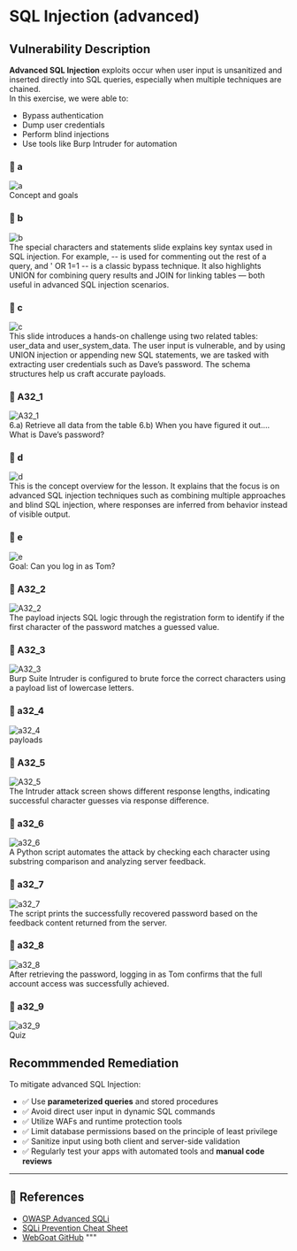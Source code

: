 # SQL Injection (advanced)

## Vulnerability Description

**Advanced SQL Injection** exploits occur when user input is unsanitized and inserted directly into SQL queries, especially when multiple techniques are chained.  
In this exercise, we were able to:
- Bypass authentication
- Dump user credentials
- Perform blind injections
- Use tools like Burp Intruder for automation

### 🔹 a
![a](https://github.com/user-attachments/assets/14039431-97fb-4f65-89ad-614b2798a8a9)  
Concept and goals

### 🔹 b
![b](https://github.com/user-attachments/assets/5c96178b-97af-4d6c-818b-a1cecbc741c0)  
The special characters and statements slide explains key syntax used in SQL injection. For example, -- is used for commenting out the rest of a query, and ' OR 1=1 -- is a classic bypass technique. It also highlights UNION for combining query results and JOIN for linking tables — both useful in advanced SQL injection scenarios.

### 🔹 c
![c](https://github.com/user-attachments/assets/352a2fa2-c468-49f3-b20b-217b17f33782)  
This slide introduces a hands-on challenge using two related tables: user_data and user_system_data. The user input is vulnerable, and by using UNION injection or appending new SQL statements, we are tasked with extracting user credentials such as Dave’s password. The schema structures help us craft accurate payloads.
### 🔹 A32_1
![A32_1](https://github.com/user-attachments/assets/52c6d3e0-965a-4d68-9329-65d07ad2dba5)  
6.a) Retrieve all data from the table
6.b) When you have figured it out…​. What is Dave’s password?

### 🔹 d
![d](https://github.com/user-attachments/assets/24c5d863-c38f-4cc3-922e-0bba84ba0a98)  
This is the concept overview for the lesson. It explains that the focus is on advanced SQL injection techniques such as combining multiple approaches and blind SQL injection, where responses are inferred from behavior instead of visible output.

### 🔹 e
![e](https://github.com/user-attachments/assets/a9a7e1ea-0d66-4d8a-a340-04455032a251)  
Goal: Can you log in as Tom?

### 🔹 A32_2
![A32_2](https://github.com/user-attachments/assets/d3372069-a0dc-4535-9f3c-1d4cae2b8cbc)  
The payload injects SQL logic through the registration form to identify if the first character of the password matches a guessed value.

### 🔹 A32_3
![A32_3](https://github.com/user-attachments/assets/6e33cedf-d4c0-46f7-9565-68f2a12da81e)  
Burp Suite Intruder is configured to brute force the correct characters using a payload list of lowercase letters.

### 🔹 a32_4
![a32_4](https://github.com/user-attachments/assets/8622df70-2b47-4d12-98bf-cd0ed2074031)  
payloads

### 🔹 A32_5
![A32_5](https://github.com/user-attachments/assets/7deb2436-13a3-40ef-a7a7-72830108da0c)  
The Intruder attack screen shows different response lengths, indicating successful character guesses via response difference.

### 🔹 a32_6
![a32_6](https://github.com/user-attachments/assets/32ac3500-f677-42aa-acae-58abdc313798)  
A Python script automates the attack by checking each character using substring comparison and analyzing server feedback.

### 🔹 a32_7
![a32_7](https://github.com/user-attachments/assets/28e65a18-b47f-4092-915a-87d3ea473d47)  
The script prints the successfully recovered password based on the feedback content returned from the server.

### 🔹 a32_8
![a32_8](https://github.com/user-attachments/assets/9fce98ef-b8a6-474f-8bfb-b4347d2af00a)  
After retrieving the password, logging in as Tom confirms that the full account access was successfully achieved.

### 🔹 a32_9
![a32_9](https://github.com/user-attachments/assets/b43d28ad-bdb8-406d-a569-5cb24cbaea51)  
Quiz



## Recommmended Remediation

To mitigate advanced SQL Injection:
- ✅ Use **parameterized queries** and stored procedures
- ✅ Avoid direct user input in dynamic SQL commands
- ✅ Utilize WAFs and runtime protection tools
- ✅ Limit database permissions based on the principle of least privilege
- ✅ Sanitize input using both client and server-side validation
- ✅ Regularly test your apps with automated tools and **manual code reviews**

---

## 🔗 References
- [OWASP Advanced SQLi](https://owasp.org/www-community/attacks/SQL_Injection)
- [SQLi Prevention Cheat Sheet](https://cheatsheetseries.owasp.org/cheatsheets/SQL_Injection_Prevention_Cheat_Sheet.html)
- [WebGoat GitHub](https://github.com/WebGoat/WebGoat)
"""

